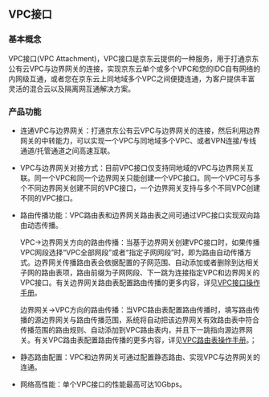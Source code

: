 ## VPC接口

### 基本概念

VPC接口(VPC Attachment)，VPC接口是京东云提供的一种服务，用于打通京东公有云VPC与边界网关的连接，实现京东云单个或多个VPC和您的IDC自有网络的内网级互通，或者您在京东云上同地域多个VPC之间便捷连通，为客户提供丰富灵活的混合云以及隔离网互通解决方案。

### 产品功能

- 连通VPC与边界网关：打通京东公有云VPC与边界网关的连接，然后利用边界网关的中转能力，可以实现一个VPC与同地域多个VPC、或者VPN连接/专线通道/托管通道之间高速互联。

- VPC与边界网关对接方式：目前VPC接口仅支持同地域的VPC与边界网关互联。同一个VPC和同一个边界网关只能创建一个VPC接口。同一个VPC可与多个不同边界网关创建不同的VPC接口，一个边界网关支持与多个不同VPC创建不同的VPC接口。

- 路由传播功能：VPC路由表和边界网关路由表之间可通过VPC接口实现双向路由动态传播。

  VPC->边界网关方向的路由传播：当基于边界网关创建VPC接口时，如果传播VPC网段选择“VPC全部网段”或者“指定子网网段”时，即为路由自动传播方式。边界网关传播路由表会依据配置的子网范围、自动添加或者删除到达相关子网的路由表项，路由前缀为子网网段、下一跳为连接指定VPC和边界网关的VPC接口。有关边界网关路由表配置路由传播的更多内容，详见[VPC接口操作手册](../../Operation-Guide/Border-Gateway-Management/VPC-Attachment.md)。

  边界网关->VPC方向的路由传播：当VPC路由表配置路由传播时，填写路由传播的源边界网关与路由传播范围，系统将自动把该边界网关有效路由表中符合传播范围的路由规则、自动添加到VPC路由表内，并且下一跳指向源边界网关。有关VPC路由表配置路由传播的更多内容，详见[VPC路由表操作手册](https://docs.jdcloud.com/cn/virtual-private-cloud/route-table-configuration)。；

- 静态路由配置：VPC和边界网关可通过配置静态路由、实现VPC与边界网关的连通。

- 网络高性能：单个VPC接口的性能最高可达10Gbps。
